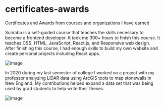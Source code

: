 # certificates-awards
Certificates and Awards from courses and organizations I have earned

Scrimba is a self-guided course that teaches the skills necessary to become a frontend developer. It took me 300+ hours to finish this course. It teaches CSS, HTML, JavaScript, React.js, and Responsive web design. After finishing this course, I had enough skills to build my own website and create personal projects including React apps. 


![image](https://user-images.githubusercontent.com/99769547/170097060-58a4b341-8fcd-4581-ba4c-ebab6715363a.png)


In 2020 during my last semester of college I worked on a project with my professor analyzing LiDAR data using ArcGIS tools to map stonewalls in New England. My contributions helped expand a data set that was being used by grad students to help write their theses.

![image](https://user-images.githubusercontent.com/99769547/170098715-8aa64f70-f7a6-4c40-9ee8-3ddafa3595fb.png)

